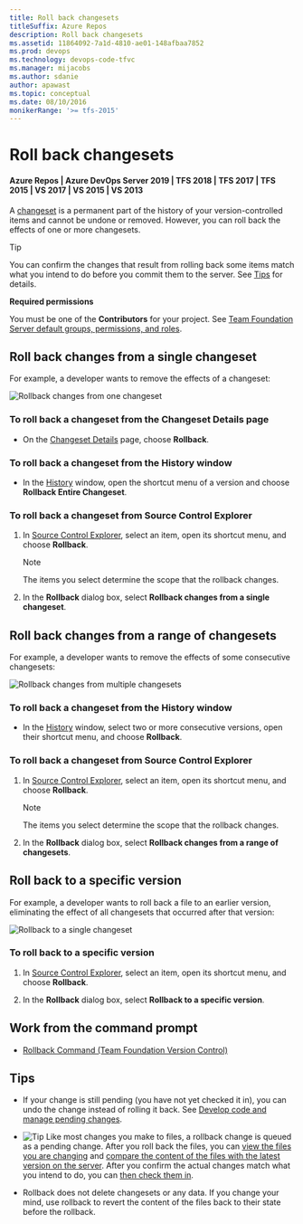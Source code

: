 ```yaml
---
title: Roll back changesets
titleSuffix: Azure Repos
description: Roll back changesets
ms.assetid: 11864092-7a1d-4810-ae01-148afbaa7852
ms.prod: devops
ms.technology: devops-code-tfvc
ms.manager: mijacobs
ms.author: sdanie
author: apawast
ms.topic: conceptual
ms.date: 08/10/2016
monikerRange: '>= tfs-2015'
---
```



# Roll back changesets

#### Azure Repos | Azure DevOps Server 2019 | TFS 2018 | TFS 2017 | TFS 2015 | VS 2017 | VS 2015 | VS 2013

A [changeset](find-view-changesets.md) is a permanent part of the history of your version-controlled items and cannot be undone or removed. However, you can roll back the effects of one or more changesets.

> [!TIP]
> You can confirm the changes that result from rolling back some items match what you intend to do before you commit them to the server. See [Tips](roll-back-changesets.md#tips) for details.

**Required permissions**

You must be one of the **Contributors** for your project. See [Team Foundation Server default groups, permissions, and roles](https://msdn.microsoft.com/library/ms253077).

## Roll back changes from a single changeset

For example, a developer wants to remove the effects of a changeset:

![Rollback changes from one changeset](_img/roll-back-changesets/IC581279.png)
### To roll back a changeset from the Changeset Details page

-   On the [Changeset Details](find-view-changesets.md) page, choose **Rollback**.

### To roll back a changeset from the History window

-   In the [History](get-history-item.md) window, open the shortcut menu of a version and choose **Rollback Entire Changeset**.

### To roll back a changeset from Source Control Explorer

1.  In [Source Control Explorer](use-source-control-explorer-manage-files-under-version-control.md), select an item, open its shortcut menu, and choose **Rollback**.

    > [!NOTE]
    > The items you select determine the scope that the rollback changes.

2.  In the **Rollback** dialog box, select **Rollback changes from a single changeset**.

## Roll back changes from a range of changesets

For example, a developer wants to remove the effects of some consecutive changesets:

![Rollback changes from multiple changesets](_img/roll-back-changesets/IC581280.png)
### To roll back a changeset from the History window

-   In the [History](get-history-item.md) window, select two or more consecutive versions, open their shortcut menu, and choose **Rollback**.

### To roll back a changeset from Source Control Explorer

1.  In [Source Control Explorer](use-source-control-explorer-manage-files-under-version-control.md), select an item, open its shortcut menu, and choose **Rollback**.

    > [!NOTE]
    > The items you select determine the scope that the rollback changes.

2.  In the **Rollback** dialog box, select **Rollback changes from a range of changesets**.

## Roll back to a specific version

For example, a developer wants to roll back a file to an earlier version, eliminating the effect of all changesets that occurred after that version:

![Rollback to a single changeset](_img/roll-back-changesets/IC581281.png)
### To roll back to a specific version

1.  In [Source Control Explorer](use-source-control-explorer-manage-files-under-version-control.md), select an item, open its shortcut menu, and choose **Rollback**.

2.  In the **Rollback** dialog box, select **Rollback to a specific version**.

## Work from the command prompt

-    [Rollback Command (Team Foundation Version Control)](rollback-command-team-foundation-version-control.md) 

## Tips

-   If your change is still pending (you have not yet checked it in), you can undo the change instead of rolling it back. See [Develop code and manage pending changes](develop-code-manage-pending-changes.md).

-   ![Tip](_img/roll-back-changesets/IC572374.png) Like most changes you make to files, a rollback change is queued as a pending change. After you roll back the files, you can [view the files you are changing](develop-code-manage-pending-changes.md) and [compare the content of the files with the latest version on the server](compare-files.md). After you confirm the actual changes match what you intend to do, you can [then check them in](check-your-work-team-codebase.md).

-   Rollback does not delete changesets or any data. If you change your mind, use rollback to revert the content of the files back to their state before the rollback.
